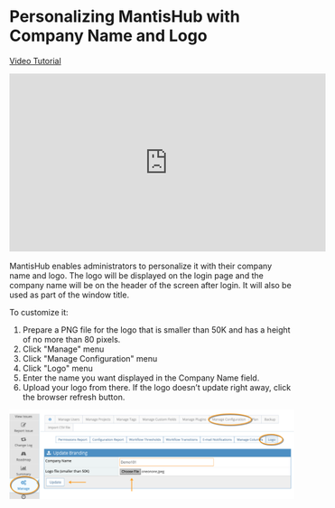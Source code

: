 # Personalizing MantisHub with Company Name and Logo

[Video Tutorial](https://youtu.be/1Spt0YoTdmw)

<iframe width="560" height="315" src="https://www.youtube.com/embed/1Spt0YoTdmw?si=qoGKxT3bnJVSUDEf" title="YouTube video player" frameborder="0" allow="accelerometer; autoplay; clipboard-write; encrypted-media; gyroscope; picture-in-picture; web-share" referrerpolicy="strict-origin-when-cross-origin" allowfullscreen></iframe>

MantisHub enables administrators to personalize it with their company name and logo. The logo will be displayed on the login page and the company name will be on the header of the screen after login.  It will also be used as part of the window title.

To customize it:

1. Prepare a PNG file for the logo that is smaller than 50K and has a height of no more than 80 pixels.
2. Click "Manage" menu
3. Click "Manage Configuration" menu
4. Click "Logo" menu
5. Enter the name you want displayed in the Company Name field. 
6. Upload your logo from there. If the logo doesn’t update right away, click the browser refresh button.

![](./images/company_logo_1.png)
